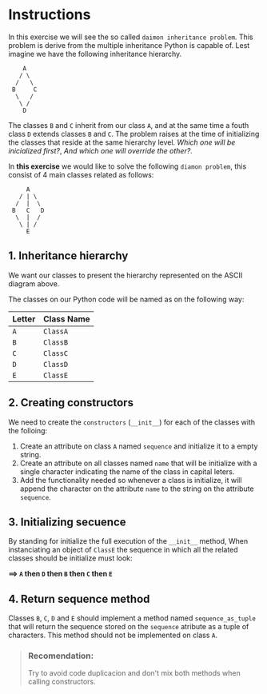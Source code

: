 # Instructions

In this exercise we will see the so called `daimon inheritance problem`. This problem is derive from the multiple inheritance Python is capable of. Lest imagine we have the following inheritance hierarchy.
```
    A
   / \
  /   \
 B     C
  \   /
   \ /
    D
```

The classes `B` and `C` inherit from our class `A`, and at the same time a fouth class `D` extends classes `B` and `C`. The problem raises at the time of initializing the classes that reside at the same hierarchy level. *Which one will be inicialized first?*, *And which one will override the other?*.

In **this exercise** we would like to solve the following `diamon problem`, this consist of 4 main classes related as follows:

```
     A
   / | \
  /  |  \
 B   C   D
  \  |  /
   \ | /
     E
```

## 1. Inheritance hierarchy

We want our classes to present the hierarchy represented on the ASCII diagram above.

The classes on our Python code will be named as on the following way:

Letter|Class Name|
------|----------|
 `A`  | `ClassA` |
 `B`  | `ClassB` |
 `C`  | `ClassC` |
 `D`  | `ClassD` |
 `E`  | `ClassE` |

## 2. Creating constructors

We need to create the `constructors` (`__init__`) for each of the classes with the folloing:

1. Create an attribute on class `A` named `sequence` and initialize it to a empty string.
1. Create an attribute on all classes named `name` that will be initialize with a single character indicating the name of the class in capital leters.
1. Add the functionality needed so whenever a class is initialize, it will append the character on the attribute `name` to the string on the attribute `sequence`.

## 3. Initializing secuence

By standing for initialize the full execution of the `__init__` method, When instanciating an object of `ClassE` the sequence in which all the related classes should be initialize must look:

**==> `A` then `D` then `B` then `C` then `E`**

## 4. Return sequence method

Classes `B`, `C`, `D` and `E` should implement a method named `sequence_as_tuple` that will return the sequence stored on the `sequence` atribute as a tuple of characters. This method should not be implemented on class `A`.

> ### Recomendation:
> Try to avoid code duplicacion and don't mix both methods when calling constructors.